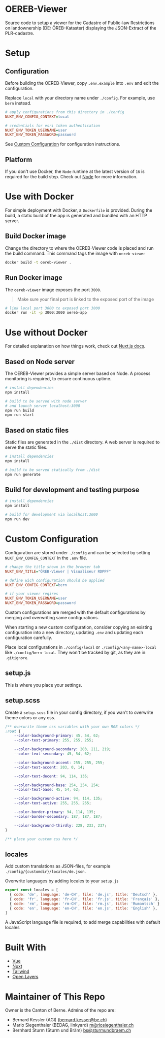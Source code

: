 # OEREB-Viewer

Source code to setup a viewer for the Cadastre of Public-law Restrictions on landownership (DE: ÖREB-Kataster) displaying the JSON-Extract of the PLR-cadastre.

# Setup
## Configuration
Before building the OEREB-Viewer, copy `.env.example` into `.env` and edit the configuration.

Replace `local` with your directory name under `./config`. For example, use `bern` instead.

```ini
# apply configurations from this directory in ./config
NUXT_ENV_CONFIG_CONTEXT=local

# credentials for esri token authentication
NUXT_ENV_TOKEN_USERNAME=user
NUXT_ENV_TOKEN_PASSWORD=password
```

See [Custom Configuration](#custom-configuration) for configuration instructions.

## Platform
If you don't use Docker, the `Node` runtime at the latest version of `16` is required for the build step.
Check out [Node](https://nodejs.org/) for more information.

# Use with Docker
For simple deployment with Docker, a `Dockerfile` is provided.
During the build, a static build of the app is generated and bundled with an HTTP server.

## Build Docker image
Change the directory to where the OEREB-Viewer code is placed and run the build command.
This command tags the image with `oereb-viewer`

```bash
docker build -t oereb-viewer .
```

## Run Docker image
The `oereb-viewer` image exposes the port `3000`.

> Make sure your final port is linked to the exposed port of the image

```bash
# link local port 3000 to exposed port 3000
docker run -it -p 3000:3000 oereb-app
```


# Use without Docker
For detailed explanation on how things work,
check out [Nuxt.js docs](https://nuxtjs.org).

## Based on Node server
The OEREB-Viewer provides a simple server based on Node. A process monitoring is required, to ensure continuous uptime.

```bash
# install dependencies
npm install

# build to be served with node server
# and launch server localhost:3000
npm run build
npm run start
```

## Based on static files
Static files are generated in the `./dist` directory. A web server is required to serve the static files.

```bash
# install dependencies
npm install

# build to be served statically from ./dist
npm run generate
```

## Build for development and testing purpose
```bash
# install dependencies
npm install

# build for development via localhost:3000
npm run dev
```

# Custom Configuration
Configuration are stored under `./config` and can be selected by setting `NUXT_ENV_CONFIG_CONTEXT` in the `.env` file.

```ini
# change the title shown in the browser tab
NUXT_ENV_TITLE="ÖREB-Viewer | Visualiseur RDPPF"

# define wich configuration should be applied
NUXT_ENV_CONFIG_CONTEXT=bern

# if your viewer reqires
NUXT_ENV_TOKEN_USERNAME=user
NUXT_ENV_TOKEN_PASSWORD=password
```

Custom configurations are merged with the default configurations by merging and overwriting same configurations.

When starting a new custom configuration, consider copying an existing configuration into a new directory, updating `.env` and updating each configuration carefully.

Place local configurations in `./config/local` or `./config/<any-name>-local` like `./config/bern-local`.
They won't be tracked by git, as they are in `.gitignore`.

## setup.js
This is where you place your settings.

## setup.scss
Create a `setup.scss` file in your config directory, if you wan't to overwrite theme colors or any css.

```scss
/** overwrite theme css variables with your own RGB colors */
:root {
    --color-background-primary: 45, 54, 62;
    --color-text-primary: 255, 255, 255;

    --color-background-secondary: 203, 211, 219;
    --color-text-secondary: 45, 54, 62;

    --color-background-accent: 255, 255, 255;
    --color-text-accent: 203, 0, 14;

    --color-text-decent: 94, 114, 135;

    --color-background-base: 254, 254, 254;
    --color-text-base: 45, 54, 62;

    --color-background-active: 94, 114, 135;
    --color-text-active: 255, 255, 255;

    --color-border-primary: 94, 114, 135;
    --color-border-secondary: 187, 187, 187;

    --color-background-thirdly: 228, 233, 237;
}

/** place your custom css here */
```

## locales
Add custom translations as JSON-files, for example `./config/{customdir}/locales/de.json`.

Overwrite languages by adding locales to your `setup.js`

```js
export const locales = [
  { code: 'de', language: 'de-CH', file: 'de.js', title: 'Deutsch' },
  { code: 'fr', language: 'fr-CH', file: 'fr.js', title: 'Français' },
  { code: 'rm', language: 'rm-CH', file: 'rm.js', title: 'Rumantsch' },
  { code: 'en', language: 'en-CH', file: 'en.js', title: 'English' },
]
```

A JavaScript language file is required, to add merge capabilities with default locales

# Built With
- [Vue](https://v3.vuejs.org/)
- [Nuxt](https://nuxtjs.org/)
- [Tailwind](https://tailwindcss.com/)
- [Open Layers](https://openlayers.org/)

# Maintainer of This Repo
Owner is the Canton of Berne. Admins of the repo are:

- Bernard Kessler (AGI) (bernard.kesser@be.ch)
- Mario Siegenthaler (BEDAG, linkyard) m@riosiegenthaler.ch
- Bernhard Sturm (Sturm und Bräm) bs@sturmundbraem.ch
